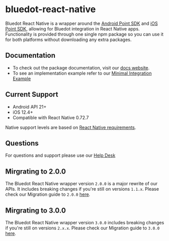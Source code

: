 # bluedot-react-native

Bluedot React Native is a wrapper around the [Android Point SDK](https://docs.bluedot.io/android-sdk/) and [iOS Point SDK](https://docs.bluedot.io/ios-sdk/), allowing for Bluedot integration in React Native apps.
Functionality is provided through one single npm package so you can use it for both platforms without downloading any extra packages.

## Documentation

- To check out the package documentation, visit our [docs website](https://docs.bluedot.io/react-native-library/).
- To see an implementation example refer to our [Minimal Integration Example](https://github.com/Bluedot-Innovation/Bluedot-React-Native-Minimal-Integration)

## Current Support

- Android API 21+
- iOS 12.4+
- Compatible with React Native 0.72.7

Native support levels are based on [React Native requirements](https://github.com/facebook/react-native#-requirements).

## Questions

For questions and support please use our [Help Desk](https://bluedotinnovation.zendesk.com/)

## Mirgrating to 2.0.0

The Bluedot React Native wrapper version `2.0.0` is a major rewrite of our APIs. It includes breaking changes if you're still on versions `1.1.x`. Please check our Migration guide to `2.0.0` [here](https://docs.bluedot.io/react-native-library/react-native-migrating-to-2-0-0-guide/).

## Mirgrating to 3.0.0

The Bluedot React Native wrapper version `3.0.0` includes breaking changes if you're still on versions `2.x.x`. Please check our Migration guide to `3.0.0` [here](https://docs.bluedot.io/Point%20SDK/React%20Native/Migration%20Guides/Migration%20guide%20to%203.0.0).
